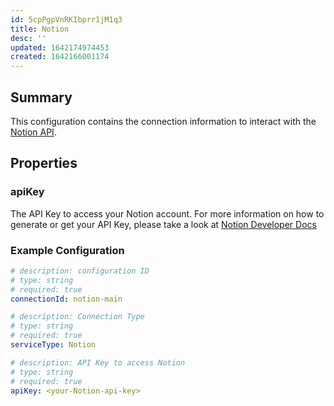 ```yaml
---
id: 5cpPgpVnRKIbprr1jM1q3
title: Notion
desc: ''
updated: 1642174974453
created: 1642166001174
---
```


## Summary

This configuration contains the connection information to interact with the [Notion API](https://developers.notion.com/).

## Properties

### apiKey

The API Key to access your Notion account. For more information on how to generate or get your API Key, please take a look at [Notion Developer Docs](https://developers.notion.com/docs/getting-started#step-1-create-an-integration)

### Example Configuration

```yml
# description: configuration ID
# type: string
# required: true
connectionId: notion-main

# description: Connection Type
# type: string
# required: true
serviceType: Notion

# description: API Key to access Notion
# type: string
# required: true
apiKey: <your-Notion-api-key>

```